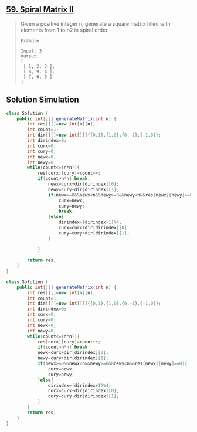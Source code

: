 ## [59. Spiral Matrix II](https://leetcode-cn.com/problems/spiral-matrix-ii/)

> Given a positive integer n, generate a square matrix filled with elements from 1 to n2 in spiral order.
>
> ```
> Example:
> 
> Input: 3
> Output:
> [
>  [ 1, 2, 3 ],
>  [ 8, 9, 4 ],
>  [ 7, 6, 5 ]
> ]
> ```
>
> 

## Solution Simulation



```java
class Solution {
    public int[][] generateMatrix(int n) {
        int res[][]=new int[n][n];
        int count=1;
        int dir[][]=new int[][]{{0,1},{1,0},{0,-1},{-1,0}};
        int dirindex=0;
        int curx=0;
        int cury=0;
        int newx=0;
        int newy=0;
        while(count<=(n*n)){
            res[curx][cury]=count++;
            if(count>n*n) break;
                newx=curx+dir[dirindex][0];
                newy=cury+dir[dirindex][1];
                if(newx>=0&&newx<n&&newy>=0&&newy<n&&res[newx][newy]==0){
                    curx=newx;
                    cury=newy;
                    break;
                }else{
                	dirindex=(dirindex+1)%4;
                    curx=curx+dir[dirindex][0];
                    cury=cury+dir[dirindex][1];
                }
                
            }
        
        return res;
    }
}
```

```java
class Solution {
    public int[][] generateMatrix(int n) {
        int res[][]=new int[n][n];
        int count=1;
        int dir[][]=new int[][]{{0,1},{1,0},{0,-1},{-1,0}};
        int dirindex=0;
        int curx=0;
        int cury=0;
        int newx=0;
        int newy=0;
        while(count<=(n*n)){
            res[curx][cury]=count++;
            if(count>n*n) break;
            newx=curx+dir[dirindex][0];
            newy=cury+dir[dirindex][1];
            if(newx>=0&&newx<n&&newy>=0&&newy<n&&res[newx][newy]==0){
                curx=newx;
                cury=newy;
            }else{
                dirindex=(dirindex+1)%4;
                curx=curx+dir[dirindex][0];
                cury=cury+dir[dirindex][1];
            }    
        }
        return res;
    }
}
```


